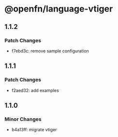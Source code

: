 # @openfn/language-vtiger

## 1.1.2

### Patch Changes

- f7ebd3c: remove sample configuration

## 1.1.1

### Patch Changes

- f2aed32: add examples

## 1.1.0

### Minor Changes

- b4a13ff: migrate vtiger
